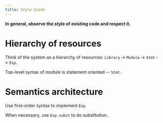 ```yaml
---
title: Style Guide
---
```


**In general, observe the style of existing code and respect it.**

# Hierarchy of resources

Think of the system as a hierarchy of resources: `Library` -> `Module` -> `Stmt` -> `Exp`.

Top-level syntax of module is statement oriented -- `Stmt`.

# Semantics architecture

Use first-order syntax to implement `Exp`.

When necessary, use `Exp.subst` to do substitution.
